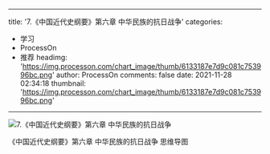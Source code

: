 
---
title: '7.《中国近代史纲要》第六章 中华民族的抗日战争'
categories: 
 - 学习
 - ProcessOn
 - 推荐
headimg: 'https://img.processon.com/chart_image/thumb/6133187e7d9c081c753996bc.png'
author: ProcessOn
comments: false
date: 2021-11-28 02:34:18
thumbnail: 'https://img.processon.com/chart_image/thumb/6133187e7d9c081c753996bc.png'
---

<div>   
<img class="thumb" alt="7.《中国近代史纲要》第六章 中华民族的抗日战争" src="https://img.processon.com/chart_image/thumb/6133187e7d9c081c753996bc.png" referrerpolicy="no-referrer">
<p>《中国近代史纲要》第六章 中华民族的抗日战争 思维导图</p>  
</div>
            